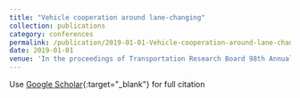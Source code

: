 ```yaml
---
title: "Vehicle cooperation around lane-changing"
collection: publications
category: conferences
permalink: /publication/2019-01-01-Vehicle-cooperation-around-lane-changing
date: 2019-01-01
venue: 'In the proceedings of Transportation Research Board 98th Annual Meeting'
---
```

Use [Google Scholar](https://scholar.google.com/scholar?q=Vehicle+cooperation+around+lane+changing){:target="_blank"} for full citation